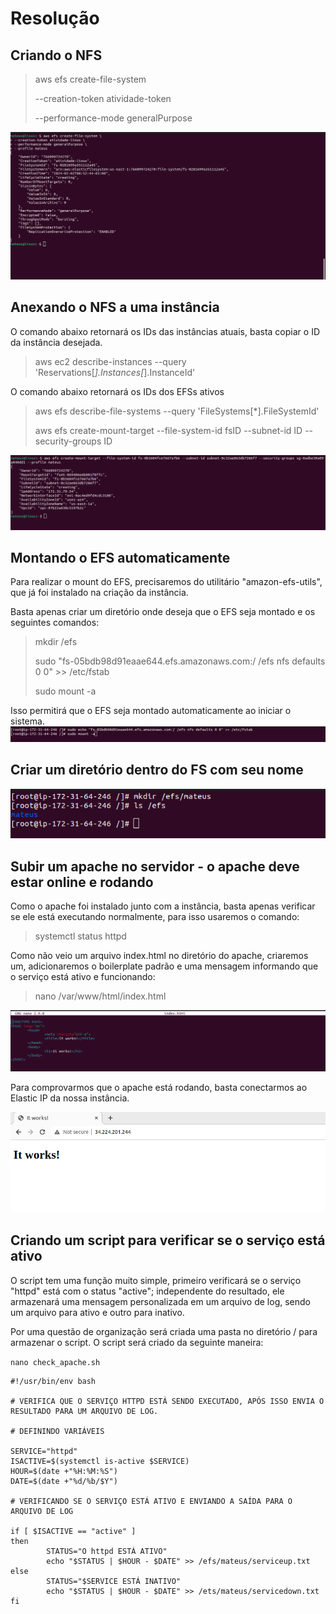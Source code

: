
# Resolução

## Criando o NFS
> aws efs create-file-system
> 
> --creation-token atividade-token
> 
> --performance-mode generalPurpose

<img src="/atividade-prints/criando-efs.png" alt="Criando EFS." />

## Anexando o NFS a uma instância
O comando abaixo retornará os IDs das instâncias atuais, basta copiar o ID da instância desejada.

> aws ec2 describe-instances --query 'Reservations[*].Instances[*].InstanceId' 
> 
O comando abaixo retornará os IDs dos EFSs ativos
> aws efs describe-file-systems --query 'FileSystems[*].FileSystemId'
> 
> aws efs create-mount-target --file-system-id fsID --subnet-id ID --security-groups ID

<img src="/atividade-prints/criando-target-efs.png" alt="Anexando o NFS à instância." />

## Montando o EFS automaticamente
Para realizar o mount do EFS, precisaremos do utilitário "amazon-efs-utils", que já foi instalado na criação da instância.

Basta apenas criar um diretório onde deseja que o EFS seja montado e os seguintes comandos:
> mkdir /efs
> 
> sudo "fs-05bdb98d91eaae644.efs.amazonaws.com:/ /efs nfs defaults 0 0" >> /etc/fstab
>
> sudo mount -a

Isso permitirá que o EFS seja montado automaticamente ao iniciar o sistema.
<img src="/atividade-prints/mount-auto.png" alt="Montando o EFS." />


## Criar um diretório dentro do FS com seu nome
<img src="/atividade-prints/criand-diretorio.png" alt="Criando um diretório com o meu nome." />

## Subir um apache no servidor - o apache deve estar online e rodando
Como o apache foi instalado junto com a instância, basta apenas verificar se ele está executando normalmente, para isso usaremos o comando:
> systemctl status httpd

Como não veio um arquivo index.html no diretório do apache, criaremos um, adicionaremos o boilerplate padrão e uma mensagem informando que o serviço está ativo e funcionando:
> nano /var/www/html/index.html

<img src="/atividade-prints/create-index.png" alt="Criando o arquivo index.html." />

Para comprovarmos que o apache está rodando, basta conectarmos ao Elastic IP da nossa instância.

<img src="/atividade-prints/site-up.png" alt="Confirmando que o apache está funcionando" />

## Criando um script para verificar se o serviço está ativo
O script tem uma função muito simple, primeiro verificará se o serviço "httpd" está com o status "active"; independente do resultado, ele armazenará uma mensagem personalizada em um arquivo de log, sendo um arquivo para ativo e outro para inativo.

Por uma questão de organização será criada uma pasta no diretório / para armazenar o script. O script será criado da seguinte maneira:

`nano check_apache.sh`

```
#!/usr/bin/env bash

# VERIFICA QUE O SERVIÇO HTTPD ESTÁ SENDO EXECUTADO, APÓS ISSO ENVIA O RESULTADO PARA UM ARQUIVO DE LOG.

# DEFININDO VARIÁVEIS

SERVICE="httpd"
ISACTIVE=$(systemctl is-active $SERVICE)
HOUR=$(date +"%H:%M:%S")
DATE=$(date +"%d/%b/$Y")

# VERIFICANDO SE O SERVIÇO ESTÁ ATIVO E ENVIANDO A SAÍDA PARA O ARQUIVO DE LOG

if [ $ISACTIVE == "active" ]
then
    	STATUS="O httpd ESTÁ ATIVO"
        echo "$STATUS | $HOUR - $DATE" >> /efs/mateus/serviceup.txt
else
    	STATUS="$SERVICE ESTÁ INATIVO"
        echo "$STATUS | $HOUR - $DATE" >> /ets/mateus/servicedown.txt
fi
```